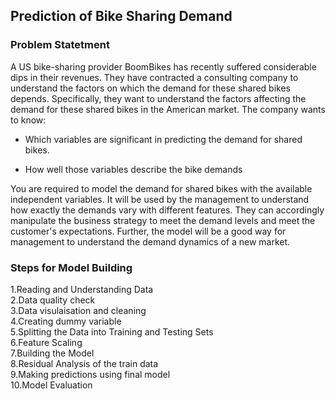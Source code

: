 ## Prediction of Bike Sharing Demand
### Problem Statetment
A US bike-sharing provider BoomBikes has recently suffered considerable dips in their revenues. They have contracted a consulting company to understand the factors on which the demand for these shared bikes depends. Specifically, they want to understand the factors affecting the demand for these shared bikes in the American market. The company wants to know:

- Which variables are significant in predicting the demand for shared bikes.  

- How well those variables describe the bike demands  

You are required to model the demand for shared bikes with the available independent variables. It will be used by the management to understand how exactly the demands vary with different features. They can accordingly manipulate the business strategy to meet the demand levels and meet the customer's expectations. Further, the model will be a good way for management to understand the demand dynamics of a new market.

### Steps for Model Building
1.Reading and Understanding Data  
2.Data quality check<br>
3.Data visulaisation and cleaning<br>
4.Creating dummy variable<br>
5.Splitting the Data into Training and Testing Sets  <br>
6.Feature Scaling  
7.Building the Model  
8.Residual Analysis of the train data  
9.Making predictions using final model  
10.Model Evaluation
